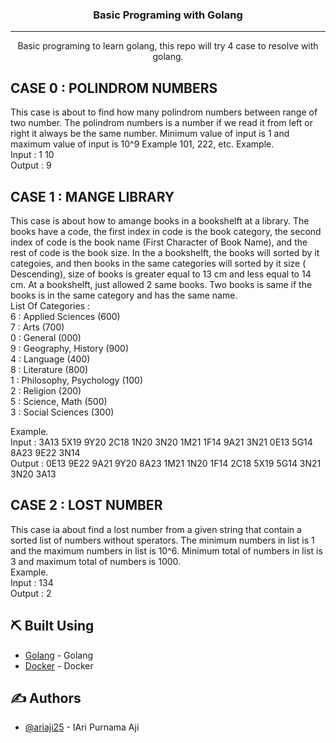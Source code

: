 
<h3 align="center">Basic Programing with Golang</h3>

---

<p align="center"> Basic programing to learn golang, this repo will try 4 case to resolve with golang.
    <br> 
</p>

## CASE 0 : POLINDROM NUMBERS
  This case is about to find how many polindrom numbers between range of two number. The polindrom numbers is a number if we read it from left or right it
  always be the same number. Minimum value of input is 1 and maximum value of input is 10^9 Example 101, 222, etc. 
  Example.<br/>
  Input : 1 10<br/>
  Output : 9<br/>

## CASE 1 : MANGE LIBRARY 
  This case is about how to amange books in a bookshelft at a library. The books have a code, the first index in code is the book category, the second index of
  code is the book name (First Character of Book Name), and the rest of code is the book size. In the a bookshelft, the books will sorted by it categoies, and then
  books in the same categories will sorted by it size ( Descending), size of books is greater equal to 13 cm and less equal to 14 cm. At a bookshelft, just allowed 2 same books. Two books is same if the books is in the same category and has the same name. 
  <br/>
  List Of Categories :<br/>
  6 : Applied Sciences (600) <br/>
  7 : Arts (700) <br/>
  0 : General (000)<br/>
  9 : Geography, History (900)<br/>
  4 : Language (400)<br/>
  8 : Literature (800)<br/>
  1 : Philosophy, Psychology (100)<br/>
  2 : Religion (200)<br/>
  5 : Science, Math (500)<br/>
  3 : Social Sciences (300)<br/>

  Example.<br/>
  Input : 3A13 5X19 9Y20 2C18 1N20 3N20 1M21 1F14 9A21 3N21 0E13 5G14 8A23 9E22 3N14<br>
  Output : 0E13 9E22 9A21 9Y20 8A23 1M21 1N20 1F14 2C18 5X19 5G14 3N21 3N20 3A13

## CASE 2 : LOST NUMBER
  This case ia about find a lost number from a given string that contain a sorted list of numbers without sperators. 
  The minimum numbers in list is 1 and the maximum numbers in list is 10^6. Minimum total of numbers in list is 3 and maximum total of numbers is 1000.
  <br/>
  Example.<br/>
  Input : 134<br/>
  Output : 2<br/>

## ⛏️ Built Using <a name = "built_using"></a>

- [Golang](https://www.golang.org/) - Golang
- [Docker](https://www.docker.com/) - Docker

## ✍️ Authors <a name = "authors"></a>

- [@ariaji25](https://github.com/ariaji25) - IAri Purnama Aji
